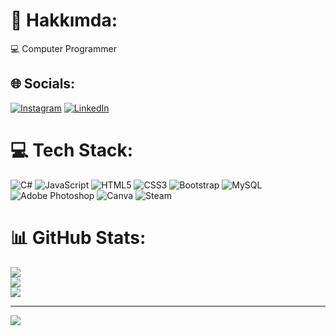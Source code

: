 # 💫 Hakkımda:
💻 Computer Programmer<br>


## 🌐 Socials:
[![Instagram](https://img.shields.io/badge/Instagram-%23E4405F.svg?logo=Instagram&logoColor=white)](https://instagram.com/Samedaksu58) [![LinkedIn](https://img.shields.io/badge/LinkedIn-%230077B5.svg?logo=linkedin&logoColor=white)](https://linkedin.com/in/www.linkedin.com/in/kadir-samed-aksu-6230aa333) 

# 💻 Tech Stack:
![C#](https://img.shields.io/badge/c%23-%23239120.svg?style=for-the-badge&logo=csharp&logoColor=white) ![JavaScript](https://img.shields.io/badge/javascript-%23323330.svg?style=for-the-badge&logo=javascript&logoColor=%23F7DF1E) ![HTML5](https://img.shields.io/badge/html5-%23E34F26.svg?style=for-the-badge&logo=html5&logoColor=white) ![CSS3](https://img.shields.io/badge/css3-%231572B6.svg?style=for-the-badge&logo=css3&logoColor=white) ![Bootstrap](https://img.shields.io/badge/bootstrap-%238511FA.svg?style=for-the-badge&logo=bootstrap&logoColor=white) ![MySQL](https://img.shields.io/badge/mysql-4479A1.svg?style=for-the-badge&logo=mysql&logoColor=white) ![Adobe Photoshop](https://img.shields.io/badge/adobe%20photoshop-%2331A8FF.svg?style=for-the-badge&logo=adobe%20photoshop&logoColor=white) ![Canva](https://img.shields.io/badge/Canva-%2300C4CC.svg?style=for-the-badge&logo=Canva&logoColor=white) ![Steam](https://img.shields.io/badge/steam-%23000000.svg?style=for-the-badge&logo=steam&logoColor=white)
# 📊 GitHub Stats:
![](https://github-readme-stats.vercel.app/api?username=SamedAksu58&theme=shadow_blue&hide_border=false&include_all_commits=false&count_private=false)<br/>
![](https://nirzak-streak-stats.vercel.app/?user=SamedAksu58&theme=shadow_blue&hide_border=false)<br/>
![](https://github-readme-stats.vercel.app/api/top-langs/?username=SamedAksu58&theme=shadow_blue&hide_border=false&include_all_commits=false&count_private=false&layout=compact)

---
[![](https://visitcount.itsvg.in/api?id=SamedAksu58&icon=0&color=0)](https://visitcount.itsvg.in)

<!-- Proudly created with GPRM ( https://gprm.itsvg.in ) -->
